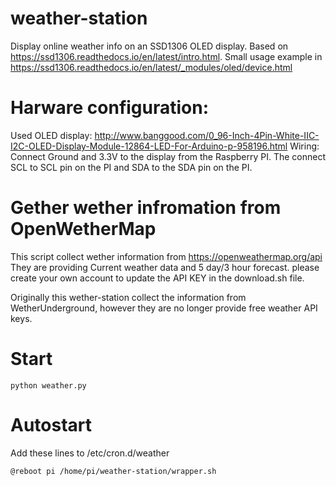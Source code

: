 # weather-station
Display online weather info on an SSD1306 OLED display. 
Based on https://ssd1306.readthedocs.io/en/latest/intro.html.
Small usage example in https://ssd1306.readthedocs.io/en/latest/_modules/oled/device.html

# Harware configuration:
Used OLED display: http://www.banggood.com/0_96-Inch-4Pin-White-IIC-I2C-OLED-Display-Module-12864-LED-For-Arduino-p-958196.html
Wiring: Connect Ground and 3.3V to the display from the Raspberry PI. The connect SCL to SCL pin on the PI and SDA to the SDA pin on the PI.

# Gether wether infromation from OpenWetherMap 
This script collect wether information from https://openweathermap.org/api
They are providing Current weather data and 5 day/3 hour forecast. please create your own account to update the API KEY in the download.sh file.

Originally this wether-station collect the information from WetherUnderground, however they are no longer provide free weather API keys.

# Start 
```
python weather.py
```

# Autostart
Add these lines to /etc/cron.d/weather
```
@reboot pi /home/pi/weather-station/wrapper.sh
``` 
